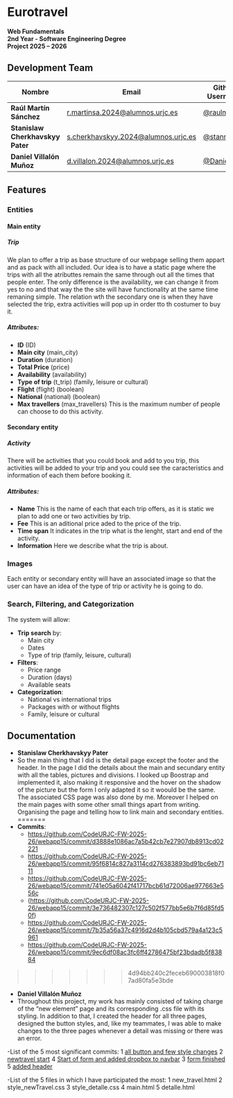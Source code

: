 # Eurotravel
**Web Fundamentals**  
**2nd Year - Software Engineering Degree**  
**Project 2025 – 2026**


##  Development Team
| Nombre                           | Email                                          | Github Username                         |
|----------------------------------|------------------------------------------------|-----------------------------------------|
| **Raúl Martín Sánchez**          | [r.martinsa.2024@alumnos.urjc.es](mailto:r.martinsa.2024@alumnos.urjc.es) | [@raulmrtnsa](https://github.com/raulmrtnsa) |
| **Stanislaw Cherkhavskyy Pater** | [s.cherkhavskyy.2024@alumnos.urjc.es](mailto:s.cherkhavskyy.2024@alumnos.urjc.es) | [@stann15](https://github.com/stann15)   |
| **Daniel Villalón Muñoz**        | [d.villalon.2024@alumnos.urjc.es](mailto:d.villalon.2024@alumnos.urjc.es)   | [@DanielVM6](https://github.com/DanielVM6) |

## Features 

### Entities
  
#### Main entity

##### Trip 
We plan to offer a trip as base structure of our webpage selling them appart and as pack with all included. Our idea is to have a static page where the trips with all the atributtes remain the same through out all the times that people enter. The only difference is the availability, we can change it from yes to no and that way the the site will have functionality at the same time remaning simple. The relation wth the secondary one is when they have selected the trip, extra activities will pop up in order tto th costumer to buy it.

##### Attributes:
- **ID** (ID)
- **Main city**  (main_city)
- **Duration** (duration)  
- **Total Price** (price)   
- **Availability** (availability)
- **Type of trip** (t_trip) (family, leisure or cultural) 
- **Flight** (flight) (boolean)
- **National** (national) (boolean)
- **Max travellers** (max_travellers) This is the maximum number of people can choose to do this activity.
  
#### Secondary entity

##### Activity
There will be activities that you could book and add to you trip, this activities will be added to your trip and you could see the caracteristics and information of each them before booking it.

##### Attributes:
- **Name** This is the name of each that each trip offers, as it is static we plan to add one or two activities by trip. 
- **Fee** This is an aditional price aded to the price of the trip.  
- **Time span**  It indicates in the trip what is the lenght, start and end of the activity. 
- **Information** Here we describe what the trip is about.
  
### Images
Each entity or secondary entity will have an associated image so that the user can have an idea of ​​the type of trip or activity he is going to do.

### Search, Filtering, and Categorization

The system will allow:

- **Trip search** by:
  - Main city
  - Dates
  - Type of trip (family, leisure, cultural)
- **Filters**:
  - Price range
  - Duration (days)
  - Available seats
- **Categorization**:
  - National vs international trips  
  - Packages with or without flights  
  - Family, leisure or cultural

## Documentation
- **Stanislaw Cherkhavskyy Pater**
- So the main thing that I did is the detail page except the footer and the header. In the page I did the details about the main and secundary entity with all the tables, pictures and divisions. I looked up Boostrap and implemented it, also making it responsive and the hover on the shadow of the picture but the form I only adapted it so it woould be the same. The associated CSS page was also done by me. Moreover I helped on the main pages with some other small things apart from writing. Organising the page and telling how to link main and secondary entities.
=======
- **Commits**:
  - https://github.com/CodeURJC-FW-2025-26/webapp15/commit/d3888e1086ac7a5b42cb7e27907db8913cd02221
  - https://github.com/CodeURJC-FW-2025-26/webapp15/commit/95f6814c827a3114cd276383893bd91bc6eb7111
  - https://github.com/CodeURJC-FW-2025-26/webapp15/commit/741e05a6042f41717bcb61d72006ae977663e556ç
  - (https://github.com/CodeURJC-FW-2025-26/webapp15/commit/3e736482307c127c502f577bb5e6b7f6d85fd50f) 
  - https://github.com/CodeURJC-FW-2025-26/webapp15/commit/7b35a56a37c4916d2d4b105cbd579a4a123c5961
  - https://github.com/CodeURJC-FW-2025-26/webapp15/commit/9ec6df08ac3fc6ff42786475bf23bdadb5f83884

>>>>>>> 4d94bb240c2feceb690003818f07ad80fa5e3bde

- **Daniel Villalón Muñoz**
- Throughout this project, my work has mainly consisted of taking charge of the “new element” page and its corresponding .css file with its styling.
In addition to that, I created the header for all three pages, designed the button styles, and, like my teammates, I was able to make changes to the three pages whenever a detail was missing or there was an error.

-List of the 5 most significant commits:
1 [all button and few style changes](https://github.com/CodeURJC-FW-2025-26/webapp15/commit/a0739c97bd9f8516bc626075517cdbd33a731894)
2 [newtravel start](https://github.com/CodeURJC-FW-2025-26/webapp15/commit/8e2102fe87071ec4442fad5a2e6f3882ba4940e0)
4 [Start of form and added dropbox to navbar](https://github.com/CodeURJC-FW-2025-26/webapp15/commit/6a3237a535c8bbd5863804825396eb8c5fe7a949)
3 [form finished](https://github.com/CodeURJC-FW-2025-26/webapp15/commit/6f0c37a7661bfc8cd89eefe55fb7380954457f26)
5 [added header](https://github.com/CodeURJC-FW-2025-26/webapp15/commit/de7d013f369011bbf81598a102a67e9b2a77c8e7)

-List of the 5 files in which I have participated the most:
1 new_travel.html
2 style_newTravel.css
3 style_detalle.css
4 main.html
5 detalle.html
